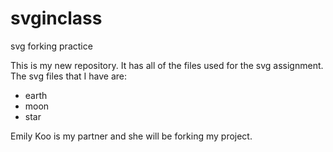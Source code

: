 # svginclass
svg forking practice

This is my new repository. 
It has all of the files used for the svg assignment. 
The svg files that I have are: 
  * earth
  * moon
  * star


Emily Koo is my partner and she will be forking my project. 
